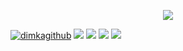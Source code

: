 <p align="center">
  
  <img src="https://github-readme-stats.vercel.app/api?username=dimkagithub&show_icons=true&include_all_commits=true&count_private=true&theme=vision-friendly-dark">
  
</p>

<p align="center">
  
  <a href="https://github.com/dimkagithub" target="_blank"><img alt="dimkagithub" src="https://badges.pufler.dev/visits/dimkagithub/dimkagithub?logo=GitHub" /></a>
  <img src="https://badges.pufler.dev/years/dimkagithub?logo=GitHub">
  <img src="https://badges.pufler.dev/repos/dimkagithub?logo=GitHub">
  <img src="https://badges.pufler.dev/gists/dimkagithub?logo=GitHub">
  <img src="https://badges.pufler.dev/commits/monthly/dimkagithub?logo=GitHub">
  
</p>
